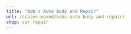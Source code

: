 ```yaml
---
title: "Bob's Auto Body and Repair"
url: /scales-mound/bobs-auto-body-and-repair/
shop: car repair
---
```

